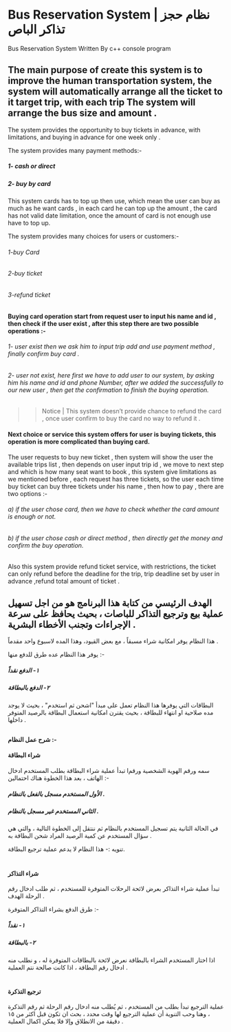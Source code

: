 # Bus Reservation System | نظام حجز تذاكر الباص

Bus Reservation System Written By c++ console program


## The main purpose of create this system is to improve the human transportation system, the system will automatically arrange all the ticket to it target trip, with each trip The system will arrange the bus size and amount . 


The system provides the opportunity to buy tickets in advance, with limitations, and buying in advance for one week only .

The system provides many payment methods:-
##### 1- cash or direct 
##### 2- buy by card 


This system cards has to top up then use, which mean the user can buy as much as he want cards , in each card he can top up the amount , the card has not valid date limitation, once the amount of card is not enough use have to top up.


The system provides many choices for users or customers:-
<br>
###### 1-buy Card 
###### 2-buy ticket 
###### 3-refund ticket




#### Buying card operation start from request user to input his name and id , then check if the user exist , after this step there are two possible operations :- 

###### 1- user exist then we ask him to input trip add and use payment method , finally confirm buy card . 

###### 2- user not exist, here first we have to add user to our system, by asking him his name and id and phone Number, after we added the  successfully to our new user , then get the confirmation to finish the buying operation. 


>> Notice | This system doesn’t provide chance to refund the card , once user confirm to buy the card no way to refund it . 



#### Next choice or service this system offers for user is buying tickets, this operation is more complicated than buying card. 


The user requests to buy new ticket , then system will show the user the available trips list , then depends on user input trip id , we move to next step and which is how many seat want to book , this system give limitations as we mentioned before , each request has three tickets, so the user each time buy ticket can buy three tickets under his name , then how to pay , there are two options :- 

###### a) if the user chose card, then we have to check  whether the card amount is enough or not.

###### b) if the user chose  cash or direct method , then directly get the money and confirm the buy operation. 



Also this system provide refund ticket service, with restrictions, the ticket can only refund before the deadline for the trip, trip deadline set by user in advance ,refund total amount of ticket .





## الهدف الرئيسي من كتابة هذا البرنامج هو من اجل تسهيل عملية بيع وترجيع التذاكر للباصات ، بحيث يحافظ على سرعة الإجراءات وتجنب الأخطاء البشرية .

هذا النظام يوفر امكانية شراء مسبقاً ، مع بعض القيود، وهذا المده لاسبوع واحد مقدماً .


يوفر هذا النظام عده طرق للدفع منها :-
##### ١- الدفع نقداً 
##### ٢- الدفع بالبطاقة


البطاقات التي يوفرها هذا النظام تعمل على مبدأ "اشحن ثم استخدم" ، بحيث لا يوجد مده صلاحية او انتهاء للبطاقة ، بحيث يقترن امكانية استعمال البطاقة بالرصيد المتوفر داخلها . 

##
#### شرح عمل النظام :-

#### شراء البطاقة 


تبدأ عملية شراء البطاقة بطلب المستخدم ادخال lسمه ورقم الهوية الشخصية ورقم الهاتف ، بعد هذا الخطوة هناك احتمالين :-


##### الأول المستخدم مسجل بالفعل بالنظام .
##### الثاني المستخدم غير مسجل بالنظام .


في الحالة الثانية يتم تسجيل المستخدم بالنظام ثم ننتقل إلى الخطوة التالية ، والتي هي سؤال المستخدم عن كمية الرصيد المراد شحن البطاقة به .


تنويه :- هذا النظام لا يدعم عملية ترجيع البطاقة.
#
#### شراء التذاكر 


تبدأ عملية شراء التذاكر بعرض لائحة الرحلات المتوفرة للمستخدم ، ثم طلب ادخال رقم الرحلة الهدف .

طرق الدفع بشراء التذاكر المتوفرة :-
##### ١- نقداً 
##### ٢- بالبطاقة 


اذا اختار المستخدم الشراء بالبطاقة نعرض لائحة بالبطاقات المتوفرة له ، و نطلب منه ادخال رقم البطاقة ، اذا كانت صالحة نتم العملية .
#
#### ترجيع التذكرة 

عملية الترجيع تبدأ بطلب من المستخدم ، ثم يُطلب منه ادخال رقم الرحلة ثم رقم التذكرة ، وهنا وحب التنوية أن عملية الترجيع لها وقت محدد ، بحث ان تكون قبل اكثر من ١٥ دقيقة من الانطلاق وإلا فلا يمكن اكمال العملية . 


